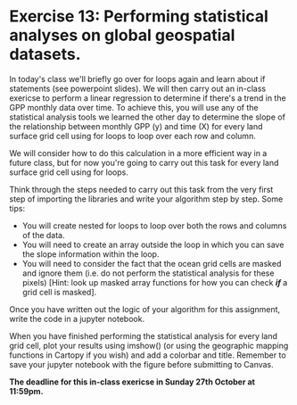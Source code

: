 # Exercise 13: Performing statistical analyses on global geospatial datasets.

In today's class we'll briefly go over for loops again and learn about if statements (see powerpoint slides). We will then carry out an in-class exericse to perform a linear regression to determine if there's a trend in the GPP monthly data over time. To achieve this, you will use any of the statistical analysis tools we learned the other day to determine the slope of the relationship between monthly GPP (y) and time (X) for every land surface grid cell using for loops to loop over each row and column.

We will consider how to do this calculation in a more efficient way in a future class, but for now you're going to carry out this task for every land surface grid cell using for loops.

Think through the steps needed to carry out this task from the very first step of importing the libraries and write your algorithm step by step. Some tips:
* You will create nested for loops to loop over both the rows and columns of the data.
* You will need to create an array outside the loop in which you can save the slope information within the loop.
* You will need to consider the fact that the ocean grid cells are masked and ignore them (i.e. do not perform the statistical analysis for these pixels) [Hint: look up masked array functions for how you can check ***if*** a grid cell is masked].

Once you have written out the logic of your algorithm for this assignment, write the code in a jupyter notebook.

When you have finished performing the statistical analysis for every land grid cell, plot your results using imshow() (or using the geographic mapping functions in Cartopy if you wish) and add a colorbar and title. Remember to save your jupyter notebook with the figure before submitting to Canvas.

**The deadline for this in-class exericse in Sunday 27th October at 11:59pm.**
